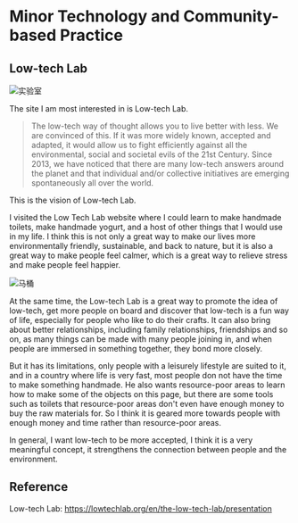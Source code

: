 # Minor Technology and Community-based Practice

## Low-tech Lab

![实验室](https://user-images.githubusercontent.com/118484191/223224997-b7a088ec-4da5-4cfc-8d45-7861b1d41cb3.png)

The site I am most interested in is Low-tech Lab.

>The low-tech way of thought allows you to live better with less. We are convinced of this. If it was more widely known, accepted and adapted, it would allow us to fight efficiently against all the environmental, social and societal evils of the 21st Century. Since 2013, we have noticed that there are many low-tech answers around the planet and that individual and/or collective initiatives are emerging spontaneously all over the world.

This is the vision of Low-tech Lab.

I visited the Low Tech Lab website where I could learn to make handmade toilets, make handmade yogurt, and a host of other things that I would use in my life. I think this is not only a great way to make our lives more environmentally friendly, sustainable, and back to nature, but it is also a great way to make people feel calmer, which is a great way to relieve stress and make people feel happier.

![马桶](https://user-images.githubusercontent.com/118484191/225653067-88550ea7-a0ec-4681-a94f-8573c3f33c1d.png)

At the same time, the Low-tech Lab is a great way to promote the idea of low-tech, get more people on board and discover that low-tech is a fun way of life, especially for people who like to do their crafts. It can also bring about better relationships, including family relationships, friendships and so on, as many things can be made with many people joining in, and when people are immersed in something together, they bond more closely.

But it has its limitations, only people with a leisurely lifestyle are suited to it, and in a country where life is very fast, most people don not have the time to make something handmade. He also wants resource-poor areas to learn how to make some of the objects on this page, but there are some tools such as toilets that resource-poor areas don't even have enough money to buy the raw materials for. So I think it is geared more towards people with enough money and time rather than resource-poor areas.

In general, I want low-tech to be more accepted, I think it is a very meaningful concept, it strengthens the connection between people and the environment.

## Reference

Low-tech Lab: https://lowtechlab.org/en/the-low-tech-lab/presentation
